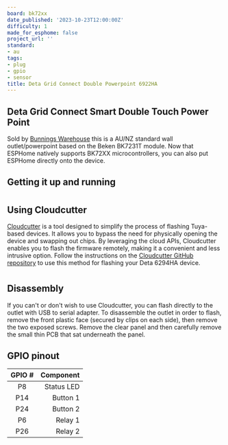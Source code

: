 ```yaml
---
board: bk72xx
date_published: '2023-10-23T12:00:00Z'
difficulty: 1
made_for_esphome: false
project_url: ''
standard:
- au
tags:
- plug
- gpio
- sensor
title: Deta Grid Connect Double Powerpoint 6922HA
---
```


## Deta Grid Connect Smart Double Touch Power Point

Sold by [Bunnings Warehouse](https://www.bunnings.com.au/deta-grid-connect-smart-double-touch-power-point_p0098813)
this is a AU/NZ standard wall outlet/powerpoint based on the Beken BK7231T module. Now that ESPHome natively supports BK72XX microcontrollers, you can also put ESPHome directly onto the device.

## Getting it up and running

#

## Using Cloudcutter

[Cloudcutter](https://github.com/tuya-cloudcutter/tuya-cloudcutter) is a tool designed to simplify the process of flashing Tuya-based devices. It allows you to bypass the need for physically opening the device and swapping out chips. By leveraging the cloud APIs, Cloudcutter enables you to flash the firmware remotely, making it a convenient and less intrusive option. Follow the instructions on the [Cloudcutter GitHub repository](https://github.com/tuya-cloudcutter/tuya-cloudcutter) to use this method for flashing your Deta 6294HA device.
#

## Disassembly

If you can't or don't wish to use Cloudcutter, you can flash directly to the outlet with USB to serial adapter.
To disassemble the outlet in order to flash, remove the front plastic face (secured by clips on each side),
then remove the two exposed screws. Remove the clear panel and then carefully remove the small thin PCB
that sat underneath the panel.

## GPIO pinout

| GPIO # |   Component   |
|:------:|--------------:|
| P8     |    Status LED |
| P14    |      Button 1 |
| P24    |      Button 2 |
| P6     |       Relay 1 |
| P26    |       Relay 2 |
